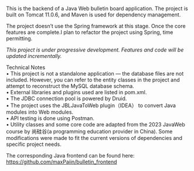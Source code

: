 This is the backend of a Java Web bulletin board application. The project is built on Tomcat 11.0.6, and Maven is used for dependency management. </br>

The project doesn’t use the Spring framework at this stage. Once the core features are complete.I plan to refactor the project using Spring, time permitting.

*This project is under progressive development. Features and code will be updated incrementally.*

 Technical Notes</br>
	•	This project is not a standalone application — the database files are not included. However, you can refer to the entity classes in the project and attempt to reconstruct the MySQL database schema.</br>
	•	External libraries and plugins used are listed in pom.xml.</br>
	•	The JDBC connection pool is powered by Druid.</br>
	•	The project uses the JBLJavaToWeb plugin（IDEA） to convert Java modules into Web modules.</br>
	•	API testing is done using Postman.</br>
	•	Utility classes and some core code are adapted from the 2023 JavaWeb course by  尚硅谷(a programming education provider in China). Some modifications were made to fit the current versions of dependencies and specific project needs.

 The corresponding Java frontend can be found here: https://github.com/maxPaiin/bulletin_frontend
